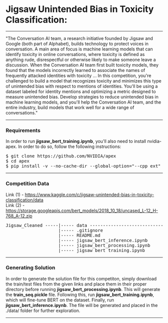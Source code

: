# Jigsaw Unintended Bias in Toxicity Classification: 

---

"The Conversation AI team, a research initiative founded by Jigsaw and Google (both part of Alphabet), builds technology to protect voices in conversation. A main area of focus is machine learning models that can identify toxicity in online conversations, where toxicity is defined as anything rude, disrespectful or otherwise likely to make someone leave a discussion. When the Conversation AI team first built toxicity models, they found that the models incorrectly learned to associate the names of frequently attacked identities with toxicity ... In this competition, you're challenged to build a model that recognizes toxicity and minimizes this type of unintended bias with respect to mentions of identities. You'll be using a dataset labeled for identity mentions and optimizing a metric designed to measure unintended bias. Develop strategies to reduce unintended bias in machine learning models, and you'll help the Conversation AI team, and the entire industry, build models that work well for a wide range of conversations."

---

### Requirements

In order to run **jigsaw_bert_training.ipynb**, you'll also need to install nvidia-apex. In order to do so, follow the following instructions:

<pre>
$ git clone https://github.com/NVIDIA/apex
$ cd apex
$ pip install -v --no-cache-dir --global-option="--cpp_ext" --global-option="--cuda_ext" ./
</pre>

---

### Competition Data

Link (1) - https://www.kaggle.com/c/jigsaw-unintended-bias-in-toxicity-classification/data <br />
Link (2) - https://storage.googleapis.com/bert_models/2018_10_18/uncased_L-12_H-768_A-12.zip

<pre>
Jigsaw_Cleaned -----|----- data ----------------------------|----- train.csv                    |----- bert_config.json
                    |----- .gitignore                       |----- test.csv                     |----- bert_model.ckpt.data-00000-of-00001
                    |----- README.md                        |----- uncased_L-12_H-768_A-12 -----|----- bert_model.ckpt.index
                    |----- jigsaw_bert_inference.ipynb                                          |----- bert_model.ckpt.meta
                    |----- jigsaw_bert_processing.ipynb                                         |----- vocab.txt
                    |----- jigsaw_bert_training.ipynb
</pre>

---

### Generating Solution

In order to generate the solution file for this competiton, simply download the train/test files from the given links and place them in their proper directory before running **jigsaw_bert_processing.ipynb**. This will generate the **train_seq.pickle** file. Following this, run **jigsaw_bert_training.ipynb**, which will fine-tune BERT on the dataset. Finally, run **jigsaw_bert_inference.ipynb**. The file will be generated and placed in the ./data/ folder for further exploration.

---
